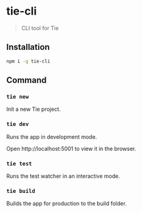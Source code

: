 # tie-cli

> CLI tool for Tie

## Installation

```bash
npm i -g tie-cli
```

## Command

### `tie new`

Init a new Tie project.

### `tie dev`

Runs the app in development mode.

Open http://localhost:5001 to view it in the browser.

### `tie test`

Runs the test watcher in an interactive mode.

### `tie build`

Builds the app for production to the build folder.
